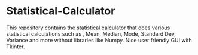 # Statistical-Calculator
This repository contains the statistical calculator that does various statistical calculations such as , Mean, Median, Mode, Standard Dev, Variance and more without libraries like Numpy. Nice user friendly GUI with Tkinter.
